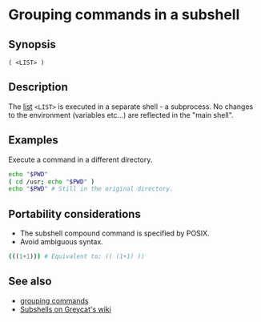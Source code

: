 # Grouping commands in a subshell

## Synopsis

    ( <LIST> )

## Description

The [list](syntax/basicgrammar.md#lists) `<LIST>` is executed in a
separate shell - a subprocess. No changes to the environment (variables
etc...) are reflected in the "main shell".

## Examples

Execute a command in a different directory.

``` bash
echo "$PWD"
( cd /usr; echo "$PWD" )
echo "$PWD" # Still in the original directory.
```

## Portability considerations

- The subshell compound command is specified by POSIX.
- Avoid ambiguous syntax.

``` bash
(((1+1))) # Equivalent to: (( (1+1) ))
```

## See also

- [grouping commands](syntax/ccmd/grouping_plain.md)
- [Subshells on Greycat's wiki](http://mywiki.wooledge.org/SubShell)
